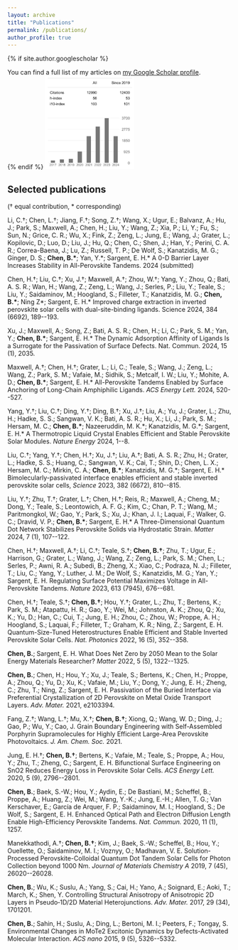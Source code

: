 ```yaml
---
layout: archive
title: "Publications"
permalink: /publications/
author_profile: true
---
```


{% if site.author.googlescholar %}
  <div class="wordwrap">You can find a full list of my articles on <a href="{{site.author.googlescholar}}">my Google Scholar profile</a>.</div>
{% endif %}

<img src="/images/citationMay.png" width="200">

## Selected publications 
(† equal contribution, * corresponding)

Li, C.†; Chen, L.†; Jiang, F.†; Song, Z.†; Wang, X.; Ugur, E.; Balvanz,
A.; Hu, J.; Park, S.; Maxwell, A.; Chen, H.; Liu, Y.; Wang, Z.; Xia, P.;
Li, Y.; Fu, S.; Sun, N.; Grice, C. R.; Wu, X.; Fink, Z.; Zeng, L.; Jung,
E.; Wang, J.; Grater, L.; Kopilovic, D.; Luo, D.; Liu, J.; Hu, Q.; Chen,
C.; Shen, J.; Han, Y.; Perini, C. A. R.; Correa-Baena, J.; Lu, Z.;
Russell, T. P.; De Wolf, S.; Kanatzidis, M. G.; Ginger, D. S.; **Chen,
B.\***; Yan, Y.\*; Sargent, E. H.\* A 0-D Barrier Layer Increases
Stability in All-Perovskite Tandems. 2024 (submitted)

Chen, H.†; Liu, C.†; Xu, J.†; Maxwell, A.†; Zhou, W.†; Yang, Y.; Zhou,
Q.; Bati, A. S. R.; Wan, H.; Wang, Z.; Zeng, L.; Wang, J.; Serles, P.;
Liu, Y.; Teale, S.; Liu, Y.; Saidaminov, M.; Hoogland, S.; Filleter, T.;
Kanatzidis, M. G.; **Chen, B.\***; Ning Z\*; Sargent, E. H.\* Improved
charge extraction in inverted perovskite solar cells with
dual-site-binding ligands. Science 2024, 384 (6692), 189--193.

Xu, J.; Maxwell, A.; Song, Z.; Bati, A. S. R.; Chen, H.; Li, C.; Park,
S. M.; Yan, Y.; **Chen, B.\***; Sargent, E. H.\* The Dynamic Adsorption
Affinity of Ligands Is a Surrogate for the Passivation of Surface
Defects. Nat. Commun. 2024, 15 (1), 2035.

Maxwell, A.†; Chen, H.†; Grater, L.; Li, C.; Teale, S.; Wang, J.; Zeng,
L.; Wang, Z.; Park, S. M.; Vafaie, M.; Sidhik, S.; Metcalf, I. W.; Liu,
Y.; Mohite, A. D.; **Chen, B.\***; Sargent, E. H.\* All-Perovskite
Tandems Enabled by Surface Anchoring of Long-Chain Amphiphilic Ligands.
*ACS Energy Lett.* 2024, 520--527.

Yang, Y.†; Liu, C.†; Ding, Y.†; Ding, B.†; Xu, J.†; Liu, A.; Yu, J.;
Grater, L.; Zhu, H.; Hadke, S. S.; Sangwan, V. K.; Bati, A. S. R.; Hu,
X.; Li, J.; Park, S. M.; Hersam, M. C.; **Chen, B.\***; Nazeeruddin, M.
K.\*; Kanatzidis, M. G.\*; Sargent, E. H.\* A Thermotropic Liquid
Crystal Enables Efficient and Stable Perovskite Solar Modules. *Nature
Energy* 2024, 1--8.

Liu, C.†; Yang, Y.†; Chen, H.†; Xu, J.†; Liu, A.†; Bati, A. S. R.; Zhu,
H.; Grater, L.; Hadke, S. S.; Huang, C.; Sangwan, V. K.; Cai, T.; Shin,
D.; Chen, L. X.; Hersam, M. C.; Mirkin, C. A.; **Chen, B.\***;
Kanatzidis, M. G.\*; Sargent, E. H.\* Bimolecularly-passivated interface
enables efficient and stable inverted perovskite solar cells, *Science*
2023, 382 (6672), 810--815.

Liu, Y.†; Zhu, T.†; Grater, L.†; Chen, H.†; Reis, R.; Maxwell, A.;
Cheng, M.; Dong, Y.; Teale, S.; Leontowich, A. F. G.; Kim, C.; Chan, P.
T.; Wang, M.; Paritmongkol, W.; Gao, Y.; Park, S.; Xu, J.; Khan, J. I.;
Laquai, F.; Walker, G. C.; Dravid, V. P.; **Chen, B.\***; Sargent, E.
H.\* A Three-Dimensional Quantum Dot Network Stabilizes Perovskite
Solids via Hydrostatic Strain. *Matter* 2024, 7 (1), 107--122.

Chen, H.†; Maxwell, A.†; Li, C.†; Teale, S.†; **Chen, B.†**; Zhu, T.;
Ugur, E.; Harrison, G.; Grater, L.; Wang, J.; Wang, Z.; Zeng, L.; Park,
S. M.; Chen, L.; Serles, P.; Awni, R. A.; Subedi, B.; Zheng, X.; Xiao,
C.; Podraza, N. J.; Filleter, T.; Liu, C.; Yang, Y.; Luther, J. M.; De
Wolf, S.; Kanatzidis, M. G.; Yan, Y.; Sargent, E. H. Regulating Surface
Potential Maximizes Voltage in All-Perovskite Tandems. *Nature* 2023,
613 (7945), 676--681.

Chen, H.†; Teale, S.†; **Chen, B.†**; Hou, Y.†; Grater, L.; Zhu, T.;
Bertens, K.; Park, S. M.; Atapattu, H. R.; Gao, Y.; Wei, M.; Johnston,
A. K.; Zhou, Q.; Xu, K.; Yu, D.; Han, C.; Cui, T.; Jung, E. H.; Zhou,
C.; Zhou, W.; Proppe, A. H.; Hoogland, S.; Laquai, F.; Filleter, T.;
Graham, K. R.; Ning, Z.; Sargent, E. H. Quantum-Size-Tuned
Heterostructures Enable Efficient and Stable Inverted Perovskite Solar
Cells. *Nat. Photonics* 2022, 16 (5), 352--358.

**Chen, B.**; Sargent, E. H. What Does Net Zero by 2050 Mean to the
Solar Energy Materials Researcher? *Matter* 2022, 5 (5), 1322--1325.

**Chen, B.**; Chen, H.; Hou, Y.; Xu, J.; Teale, S.; Bertens, K.; Chen,
H.; Proppe, A.; Zhou, Q.; Yu, D.; Xu, K.; Vafaie, M.; Liu, Y.; Dong, Y.;
Jung, E. H.; Zheng, C.; Zhu, T.; Ning, Z.; Sargent, E. H. Passivation of
the Buried Interface via Preferential Crystallization of 2D Perovskite
on Metal Oxide Transport Layers. *Adv. Mater.* 2021, e2103394.

Fang, Z.†; Wang, L.†; Mu, X.†; **Chen, B.†**; Xiong, Q.; Wang, W. D.;
Ding, J.; Gao, P.; Wu, Y.; Cao, J. Grain Boundary Engineering with
Self-Assembled Porphyrin Supramolecules for Highly Efficient Large-Area
Perovskite Photovoltaics. *J. Am. Chem. Soc.* 2021.

Jung, E. H.†; **Chen, B.†**; Bertens, K.; Vafaie, M.; Teale, S.; Proppe,
A.; Hou, Y.; Zhu, T.; Zheng, C.; Sargent, E. H. Bifunctional Surface
Engineering on SnO2 Reduces Energy Loss in Perovskite Solar Cells. *ACS
Energy Lett.* 2020, 5 (9), 2796--2801.

**Chen, B.**; Baek, S.-W.; Hou, Y.; Aydin, E.; De Bastiani, M.;
Scheffel, B.; Proppe, A.; Huang, Z.; Wei, M.; Wang, Y.-K.; Jung, E.-H.;
Allen, T. G.; Van Kerschaver, E.; García de Arquer, F. P.; Saidaminov,
M. I.; Hoogland, S.; De Wolf, S.; Sargent, E. H. Enhanced Optical Path
and Electron Diffusion Length Enable High-Efficiency Perovskite Tandems.
*Nat. Commun.* 2020, 11 (1), 1257.

Manekkathodi, A.†; **Chen, B.†**; Kim, J.; Baek, S.-W.; Scheffel, B.;
Hou, Y.; Ouellette, O.; Saidaminov, M. I.; Voznyy, O.; Madhavan, V. E.
Solution-Processed Perovskite-Colloidal Quantum Dot Tandem Solar Cells
for Photon Collection beyond 1000 Nm. *Journal of Materials Chemistry A*
2019, 7 (45), 26020--26028.

**Chen, B.**; Wu, K.; Suslu, A.; Yang, S.; Cai, H.; Yano, A.; Soignard, E.; Aoki, T.; March, K.; Shen, Y. Controlling Structural Anisotropy of Anisotropic 2D Layers in Pseudo‐1D/2D Material Heterojunctions. *Adv. Mater.* 2017, 29 (34), 1701201.

**Chen, B.**; Sahin, H.; Suslu, A.; Ding, L.; Bertoni, M. I.; Peeters,
F.; Tongay, S. Environmental Changes in MoTe2 Excitonic Dynamics by
Defects-Activated Molecular Interaction. *ACS nano* 2015, 9 (5),
5326--5332.



<!--
{% include base_path %}

{% for post in site.publications reversed %}
  {% include archive-single.html %}
{% endfor %}
-->
